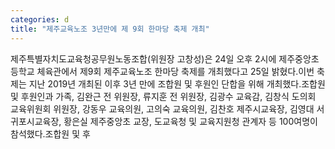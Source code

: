 ```yaml
---
categories: d
title: "제주교육노조 3년만에 제 9회 한마당 축제 개최"
---
```

제주특별자치도교육청공무원노동조합(위원장 고창성)은 24일 오후 2시에 제주중앙초등학교 체육관에서 제9회 제주교육노조 한마당 축제를 개최했다고 25일 밝혔다.이번 축제는 지난 2019년 개최된 이후 3년 만에 조합원 및 후원인 단합을 위해 개최했다.조합원 및 후원인과 가족, 김완근 전 위원장, 류지훈 전 위원장, 김광수 교육감, 김창식 도의회 교육위원회 위원장, 강동우 교육의원, 고의숙 교육의원, 김찬호 제주시교육장, 김영대 서귀포시교육장, 황은실 제주중앙초 교장, 도교육청 및 교육지원청 관계자 등 100여명이 참석했다.조합원 및 후